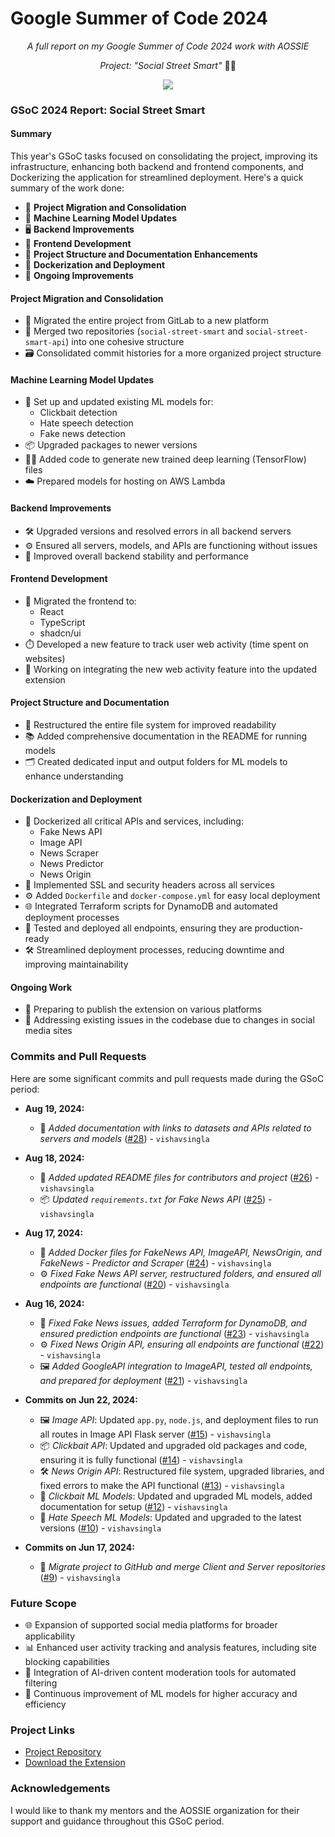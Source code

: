 # Google Summer of Code 2024

<p align="center"><i>A full report on my Google Summer of Code 2024 work with AOSSIE</i></p>
<p align="center"><i>Project: "Social Street Smart" </i>  👨‍💻</p>

<p align="center">
  <img src="https://i.imgur.com/fF5RFGo.png" />
</p>

### GSoC 2024 Report: Social Street Smart

#### Summary

This year's GSoC tasks focused on consolidating the project, improving its infrastructure, enhancing both backend and frontend components, and Dockerizing the application for streamlined deployment. Here's a quick summary of the work done:

- 🔄 **Project Migration and Consolidation**
- 🧠 **Machine Learning Model Updates**
- 🖥️ **Backend Improvements**
- 🎨 **Frontend Development**
- 📁 **Project Structure and Documentation Enhancements**
- 🐳 **Dockerization and Deployment**
- 🚀 **Ongoing Improvements**

#### Project Migration and Consolidation

- 🔄 Migrated the entire project from GitLab to a new platform
- 🔗 Merged two repositories (`social-street-smart` and `social-street-smart-api`) into one cohesive structure
- 🗃️ Consolidated commit histories for a more organized project structure

#### Machine Learning Model Updates

- 🧠 Set up and updated existing ML models for:
  - Clickbait detection
  - Hate speech detection
  - Fake news detection
- 📦 Upgraded packages to newer versions
- 🧑‍💻 Added code to generate new trained deep learning (TensorFlow) files
- ☁️ Prepared models for hosting on AWS Lambda

#### Backend Improvements

- 🛠️ Upgraded versions and resolved errors in all backend servers
- ⚙️ Ensured all servers, models, and APIs are functioning without issues
- 🚀 Improved overall backend stability and performance

#### Frontend Development

- 🎨 Migrated the frontend to:
  - React
  - TypeScript
  - shadcn/ui
- ⏱️ Developed a new feature to track user web activity (time spent on websites)
- 🔄 Working on integrating the new web activity feature into the updated extension

#### Project Structure and Documentation

- 📁 Restructured the entire file system for improved readability
- 📚 Added comprehensive documentation in the README for running models
- 🗂️ Created dedicated input and output folders for ML models to enhance understanding

#### Dockerization and Deployment

- 🐳 Dockerized all critical APIs and services, including:
  - Fake News API
  - Image API
  - News Scraper
  - News Predictor
  - News Origin
- 🔐 Implemented SSL and security headers across all services
- ⚙️ Added `Dockerfile` and `docker-compose.yml` for easy local deployment
- 🌐 Integrated Terraform scripts for DynamoDB and automated deployment processes
- 🚀 Tested and deployed all endpoints, ensuring they are production-ready
- 🛠️ Streamlined deployment processes, reducing downtime and improving maintainability

#### Ongoing Work

- 📝 Preparing to publish the extension on various platforms
- 🔧 Addressing existing issues in the codebase due to changes in social media sites

### Commits and Pull Requests

Here are some significant commits and pull requests made during the GSoC period:

- **Aug 19, 2024:**
  - 📄 *Added documentation with links to datasets and APIs related to servers and models* ([#28](https://github.com/AOSSIE-Org/Social-Street-Smart/pull/28)) - `vishavsingla`


- **Aug 18, 2024:**
  - 📄 *Added updated README files for contributors and project* ([#26](https://github.com/AOSSIE-Org/Social-Street-Smart/pull/26)) - `vishavsingla`
  - 📦 *Updated `requirements.txt` for Fake News API* ([#25](https://github.com/AOSSIE-Org/Social-Street-Smart/pull/25)) - `vishavsingla`

- **Aug 17, 2024:**
  - 🐳 *Added Docker files for FakeNews API, ImageAPI, NewsOrigin, and FakeNews - Predictor and Scraper* ([#24](https://github.com/AOSSIE-Org/Social-Street-Smart/pull/24)) - `vishavsingla`
  - ⚙️ *Fixed Fake News API server, restructured folders, and ensured all endpoints are functional* ([#20](https://github.com/AOSSIE-Org/Social-Street-Smart/pull/20)) - `vishavsingla`

- **Aug 16, 2024:**
  - 🔧 *Fixed Fake News issues, added Terraform for DynamoDB, and ensured prediction endpoints are functional* ([#23](https://github.com/AOSSIE-Org/Social-Street-Smart/pull/23)) - `vishavsingla`
  - ⚙️ *Fixed News Origin API, ensuring all endpoints are functional* ([#22](https://github.com/AOSSIE-Org/Social-Street-Smart/pull/22)) - `vishavsingla`
  - 🖼️ *Added GoogleAPI integration to ImageAPI, tested all endpoints, and prepared for deployment* ([#21](https://github.com/AOSSIE-Org/Social-Street-Smart/pull/21)) - `vishavsingla`


- **Commits on Jun 22, 2024:**
  - 🖼️ *Image API*: Updated `app.py`, `node.js`, and deployment files to run all routes in Image API Flask server ([#15](https://github.com/AOSSIE-Org/Social-Street-Smart/pull/15)) - `vishavsingla`
  - 📦 *Clickbait API*: Updated and upgraded old packages and code, ensuring it is fully functional ([#14](https://github.com/AOSSIE-Org/Social-Street-Smart/pull/14)) - `vishavsingla`
  - 🛠️ *News Origin API*: Restructured file system, upgraded libraries, and fixed errors to make the API functional ([#13](https://github.com/AOSSIE-Org/Social-Street-Smart/pull/13)) - `vishavsingla`
  - 🧠 *Clickbait ML Models*: Updated and upgraded ML models, added documentation for setup ([#12](https://github.com/AOSSIE-Org/Social-Street-Smart/pull/12)) - `vishavsingla`
  - 🧠 *Hate Speech ML Models*: Updated and upgraded to the latest versions ([#10](https://github.com/AOSSIE-Org/Social-Street-Smart/pull/10)) - `vishavsingla`

- **Commits on Jun 17, 2024:**
  - 🔄 *Migrate project to GitHub and merge Client and Server repositories* ([#9](https://github.com/AOSSIE-Org/Social-Street-Smart/pull/9)) - `vishavsingla`

### Future Scope

- 🌐 Expansion of supported social media platforms for broader applicability
- 📊 Enhanced user activity tracking and analysis features, including site blocking capabilities
- 🤖 Integration of AI-driven content moderation tools for automated filtering
- 🔄 Continuous improvement of ML models for higher accuracy and efficiency

### Project Links

- [Project Repository](https://github.com/AOSSIE-Org/Social-Street-Smart)
- [Download the Extension](https://chromewebstore.google.com/detail/social-street-smart/ddjcjpfkmcgpgpjhlmdenmionhbnpagm?hl=en&pli=1)

### Acknowledgements

I would like to thank my mentors and the AOSSIE organization for their support and guidance throughout this GSoC period.

